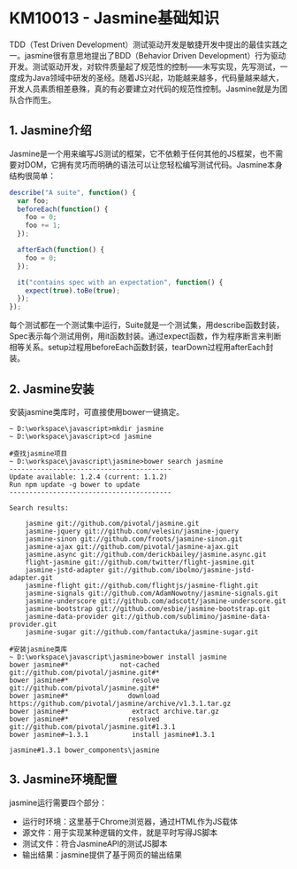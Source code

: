 # KM10013 - Jasmine基础知识

TDD（Test Driven Development）测试驱动开发是敏捷开发中提出的最佳实践之一。jasmine很有意思地提出了BDD（Behavior Driven Development）行为驱动开发。测试驱动开发，对软件质量起了规范性的控制——未写实现，先写测试，一度成为Java领域中研发的圣经。随着JS兴起，功能越来越多，代码量越来越大，开发人员素质相差悬殊，真的有必要建立对代码的规范性控制。Jasmine就是为团队合作而生。

## 1. Jasmine介绍

Jasmine是一个用来编写JS测试的框架，它不依赖于任何其他的JS框架，也不需要对DOM，它拥有灵巧而明确的语法可以让您轻松编写测试代码。Jasmine本身结构很简单：

```javascript
describe("A suite", function() {
  var foo;
  beforeEach(function() {
    foo = 0;
    foo += 1;
  });

  afterEach(function() {
    foo = 0;
  });

  it("contains spec with an expectation", function() {
    expect(true).toBe(true);
  });
});
```

每个测试都在一个测试集中运行，Suite就是一个测试集，用describe函数封装，Spec表示每个测试用例，用it函数封装。通过expect函数，作为程序断言来判断相等关系。setup过程用beforeEach函数封装，tearDown过程用afterEach封装。

## 2. Jasmine安装

安装jasmine类库时，可直接使用bower一键搞定。

```
~ D:\workspace\javascript>mkdir jasmine
~ D:\workspace\javascript>cd jasmine

#查找jasmine项目
~ D:\workspace\javascript\jasmine>bower search jasmine
-----------------------------------------
Update available: 1.2.4 (current: 1.1.2)
Run npm update -g bower to update
-----------------------------------------

Search results:

    jasmine git://github.com/pivotal/jasmine.git
    jasmine-jquery git://github.com/velesin/jasmine-jquery
    jasmine-sinon git://github.com/froots/jasmine-sinon.git
    jasmine-ajax git://github.com/pivotal/jasmine-ajax.git
    jasmine.async git://github.com/derickbailey/jasmine.async.git
    flight-jasmine git://github.com/twitter/flight-jasmine.git
    jasmine-jstd-adapter git://github.com/ibolmo/jasmine-jstd-adapter.git
    jasmine-flight git://github.com/flightjs/jasmine-flight.git
    jasmine-signals git://github.com/AdamNowotny/jasmine-signals.git
    jasmine-underscore git://github.com/adscott/jasmine-underscore.git
    jasmine-bootstrap git://github.com/esbie/jasmine-bootstrap.git
    jasmine-data-provider git://github.com/sublimino/jasmine-data-provider.git
    jasmine-sugar git://github.com/fantactuka/jasmine-sugar.git

#安装jasmine类库
~ D:\workspace\javascript\jasmine>bower install jasmine
bower jasmine#*             not-cached git://github.com/pivotal/jasmine.git#*
bower jasmine#*                resolve git://github.com/pivotal/jasmine.git#*
bower jasmine#*               download https://github.com/pivotal/jasmine/archive/v1.3.1.tar.gz
bower jasmine#*                extract archive.tar.gz
bower jasmine#*               resolved git://github.com/pivotal/jasmine.git#1.3.1
bower jasmine#~1.3.1           install jasmine#1.3.1

jasmine#1.3.1 bower_components\jasmine
```

## 3. Jasmine环境配置

jasmine运行需要四个部分：

* 运行时环境：这里基于Chrome浏览器，通过HTML作为JS载体
* 源文件：用于实现某种逻辑的文件，就是平时写得JS脚本
* 测试文件：符合JasmineAPI的测试JS脚本
* 输出结果：jasmine提供了基于网页的输出结果



